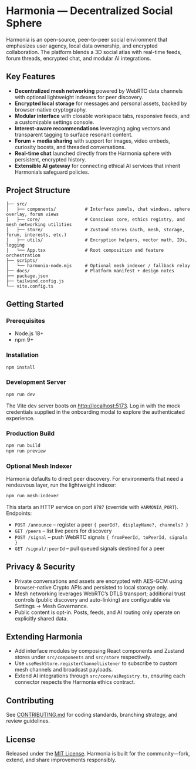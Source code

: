 # Harmonia — Decentralized Social Sphere

Harmonia is an open-source, peer-to-peer social environment that emphasizes user agency, local data ownership, and encrypted collaboration. The platform blends a 3D social atlas with real-time feeds, forum threads, encrypted chat, and modular AI integrations.

## Key Features

- **Decentralized mesh networking** powered by WebRTC data channels with optional lightweight indexers for peer discovery.
- **Encrypted local storage** for messages and personal assets, backed by browser-native cryptography.
- **Modular interface** with closable workspace tabs, responsive feeds, and a customizable settings console.
- **Interest-aware recommendations** leveraging aging vectors and transparent tagging to surface resonant content.
- **Forum + media sharing** with support for images, video embeds, curiosity boosts, and threaded conversations.
- **Real-time chat** launched directly from the Harmonia sphere with persistent, encrypted history.
- **Extensible AI gateway** for connecting ethical AI services that inherit Harmonia’s safeguard policies.

## Project Structure

```
├── src/
│   ├── components/           # Interface panels, chat windows, sphere overlay, forum views
│   ├── core/                 # Conscious core, ethics registry, and mesh networking utilities
│   ├── store/                # Zustand stores (auth, mesh, storage, forum, interests, etc.)
│   ├── utils/                # Encryption helpers, vector math, IDs, logging
│   └── App.tsx               # Root composition and feature orchestration
├── scripts/
│   └── harmonia-node.mjs     # Optional mesh indexer / fallback relay
├── docs/                     # Platform manifest + design notes
├── package.json
├── tailwind.config.js
└── vite.config.ts
```

## Getting Started

### Prerequisites

- Node.js 18+
- npm 9+

### Installation

```bash
npm install
```

### Development Server

```bash
npm run dev
```

The Vite dev server boots on <http://localhost:5173>. Log in with the mock credentials supplied in the onboarding modal to explore the authenticated experience.

### Production Build

```bash
npm run build
npm run preview
```

### Optional Mesh Indexer

Harmonia defaults to direct peer discovery. For environments that need a rendezvous layer, run the lightweight indexer:

```bash
npm run mesh:indexer
```

This starts an HTTP service on port `8787` (override with `HARMONIA_PORT`). Endpoints:

- `POST /announce` – register a peer `{ peerId?, displayName?, channels? }`
- `GET /peers` – list live peers for discovery
- `POST /signal` – push WebRTC signals `{ fromPeerId, toPeerId, signals }`
- `GET /signal/:peerId` – pull queued signals destined for a peer

## Privacy & Security

- Private conversations and assets are encrypted with AES-GCM using browser-native Crypto APIs and persisted to local storage only.
- Mesh networking leverages WebRTC’s DTLS transport; additional trust controls (public discovery and auto-linking) are configurable via Settings → Mesh Governance.
- Public content is opt-in. Posts, feeds, and AI routing only operate on explicitly shared data.

## Extending Harmonia

- Add interface modules by composing React components and Zustand stores under `src/components` and `src/store` respectively.
- Use `useMeshStore.registerChannelListener` to subscribe to custom mesh channels and broadcast payloads.
- Extend AI integrations through `src/core/aiRegistry.ts`, ensuring each connector respects the Harmonia ethics contract.

## Contributing

See [CONTRIBUTING.md](CONTRIBUTING.md) for coding standards, branching strategy, and review guidelines.

## License

Released under the [MIT License](LICENSE). Harmonia is built for the community—fork, extend, and share improvements responsibly.
